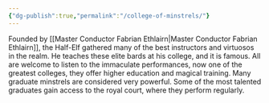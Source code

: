 ```yaml
---
{"dg-publish":true,"permalink":"/college-of-minstrels/"}
---
```


Founded by [[Master Conductor Fabrian Ethlairn\|Master Conductor Fabrian Ethlairn]], the Half-Elf gathered many of the best instructors and virtuosos in the realm. He teaches these elite bards at his college, and it is famous. All are welcome to listen to the immaculate performances, now one of the greatest colleges, they offer higher education and magical training. Many graduate minstrels are considered very powerful. Some of the most talented graduates gain access to the royal court, where they perform regularly.